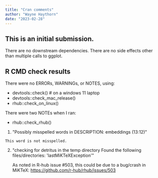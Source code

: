 ```yaml
---
title: "Cran comments"
author: "Wayne Haythorn"
date: "2023-02-28"
---
```


## This is an initial submission. 
There are no downstream dependencies.
There are no side effects other than multiple calls to ggplot.


## R CMD check results
There were no ERRORs, WARNINGs, or NOTES, using:
  - devtools::check()    # on a windows 11 laptop
  - devtools::check_mac_release()
  - rhub::check_on_linux()
  
There were two NOTEs when I ran:
  - rhub::check_rhub()
  
 1)  "Possibly misspelled words in DESCRIPTION:
       embeddings (13:12)"
    
    This word is not misspelled.
    
    
 2)  "checking for detritus in the temp directory
       Found the following files/directories:
        'lastMiKTeXException'"
     
     As noted in R-hub issue #503, this could be due to a bug/crash in MiKTeX:
        https://github.com/r-hub/rhub/issues/503

